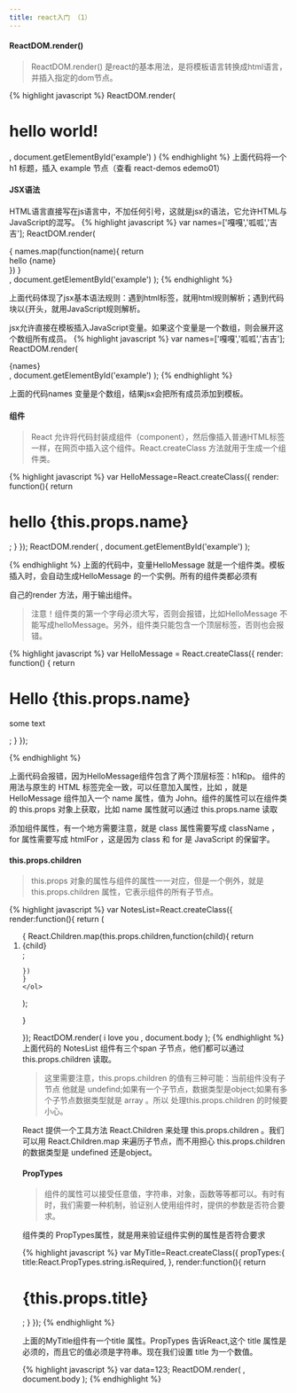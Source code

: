 ```yaml
---
title: react入门 （1）
---
```


#### ReactDOM.render()
> ReactDOM.render() 是react的基本用法，是将模板语言转换成html语言，并插入指定的dom节点。

{% highlight javascript %}
  ReactDOM.render(
    <h1>hello world!</h1>,
    document.getElementById('example')
  )
{% endhighlight %}
上面代码将一个 h1 标题，插入 example 节点（查看 react-demos edemo01）

#### JSX语法
 HTML语言直接写在js语言中，不加任何引号，这就是jsx的语法，它允许HTML与JavaScript的混写。
 {% highlight javascript %}
 var names=['嘎嘎','呱呱','吉吉'];
 ReactDOM.render(
 <div>
 {
    names.map(function(name){
    return <div>hello {name}</div>
    })
 }
 </div>,
 document.getElementById('example')
 );
 {% endhighlight %}

上面代码体现了jsx基本语法规则：遇到html标签，就用html规则解析；遇到代码块以{开头，就用JavaScript规则解析。

jsx允许直接在模板插入JavaScript变量。如果这个变量是一个数组，则会展开这个数组所有成员。
{% highlight javascript %}
 var names=['嘎嘎','呱呱','吉吉'];
 ReactDOM.render(
 <div>{names}
 </div>,
 document.getElementById('example')
 );
 {% endhighlight %}

 上面的代码names 变量是个数组，结果jsx会把所有成员添加到模板。

 #### 组件
 >React 允许将代码封装成组件（component），然后像插入普通HTML标签一样，在网页中插入这个组件。React.createClass 方法就用于生成一个组件类。

{% highlight javascript %}
 var HelloMessage=React.createClass({
  render: function(){
  return <h1>hello {this.props.name}</h1>;
  }
 });
 ReactDOM.render(
 <HelloMessage name="hehe" />,
 document.getElementById('example')
 );

{% endhighlight %}
上面的代码中，变量HelloMessage 就是一个组件类。模板插入<HelloMessage />时，会自动生成HelloMessage 的一个实例。所有的组件类都必须有

自己的render 方法，用于输出组件。

>注意！组件类的第一个字母必须大写，否则会报错，比如HelloMessage 不能写成helloMessage。另外，组件类只能包含一个顶层标签，否则也会报错。

{% highlight javascript %}
 var HelloMessage = React.createClass({
   render: function() {
     return <h1>
       Hello {this.props.name}
     </h1><p>
       some text
     </p>;
   }
 });

{% endhighlight %}

上面代码会报错，因为HelloMessage组件包含了两个顶层标签：h1和p。
组件的用法与原生的 HTML 标签完全一致，可以任意加入属性，比如 <HelloMessage name="John"> ，就是 HelloMessage 组件加入一个 name 属性，值为 John。组件的属性可以在组件类的 this.props 对象上获取，比如 name 属性就可以通过 this.props.name 读取

添加组件属性，有一个地方需要注意，就是 class 属性需要写成 className ，for 属性需要写成 htmlFor ，这是因为 class 和 for 是 JavaScript 的保留字。


#### this.props.children
>this.props 对象的属性与组件的属性一一对应，但是一个例外，就是this.props.children 属性，它表示组件的所有子节点。

{% highlight javascript %}
var NotesList=React.createClass({
render:function(){
return (
    <ol>
    {
    React.Children.map(this.props.children,function(child){
    return <li>{child}</li>;

    })
    }
    </ol>

);


}

});
ReactDOM.render(
   <NotesList>
   <span>i</span>
   <span>love</span>
   <span>you</span>
   </NotesList>,
   document.body
);
{% endhighlight %}
上面代码的 NotesList 组件有三个span 子节点，他们都可以通过 this.props.children 读取。

>这里需要注意，this.props.children 的值有三种可能：当前组件没有子节点 他就是 undefind;如果有一个子节点，数据类型是object;如果有多个子节点数据类型就是 array 。所以 处理this.props.children 的时候要小心。

React 提供一个工具方法 React.Children 来处理 this.props.children 。我们可以用 React.Children.map 来遍历子节点，而不用担心 this.props.children 的数据类型是 undefined 还是object。


#### PropTypes
>组件的属性可以接受任意值，字符串，对象，函数等等都可以。有时有时，我们需要一种机制，验证别人使用组件时，提供的参数是否符合要求。

组件类的 PropTypes属性，就是用来验证组件实例的属性是否符合要求

{% highlight javascript %}
var MyTitle=React.createClass({
propTypes:{
  title:React.PropTypes.string.isRequired,
},
render:function(){
 return <h1> {this.props.title} </h1>;
}
});
{% endhighlight %}

上面的MyTitle组件有一个title 属性。PropTypes 告诉React,这个 title 属性是必须的，而且它的值必须是字符串。现在我们设置 title
为一个数值。

{% highlight javascript %}
var data=123;
ReactDOM.render(
<MyTitle title={data}/>,
document.body
);
{% endhighlight %}



